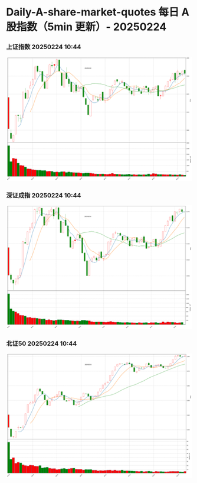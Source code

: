 
# Daily-A-share-market-quotes 每日 A 股指数（5min 更新）- 20250224

### 上证指数 20250224 10:44
![](./fig/2025/2/20250224-sh000001.png)

### 深证成指 20250224 10:44
![](./fig/2025/2/20250224-sz399001.png)

### 北证50 20250224 10:44
![](./fig/2025/2/20250224-bj899050.png)
